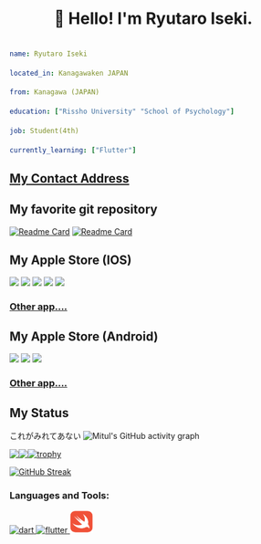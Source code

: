 <!-- 
<img src="https://user-images.githubusercontent.com/67954894/128601742-1faff007-af1e-4d07-86f0-26d3a41980d9.gif" width = 100%> 
//画質悪い
<img src="https://user-images.githubusercontent.com/67954894/130356158-dba1356f-c8b7-49f7-a18a-4f3b29e93995.gif" width = 100%> 

//ゴンとキルア
<img src="https://user-images.githubusercontent.com/67954894/130356198-7d11df70-f115-4dac-b15e-9f69eac5d529.gif" width = 100%> 

//キルア
<img src="https://user-images.githubusercontent.com/67954894/156856867-12a55704-9def-450c-900a-8b791ba072be.gif" width=100%>

//潔
<img src ="https://user-images.githubusercontent.com/67954894/158051578-693ddf91-7b86-4c87-93b0-67fe54410690.gif" width=100%>

なつ
<img src ="https://user-images.githubusercontent.com/67954894/167231620-cc8e9505-c02f-4537-a77c-215e18cce2ce.gif" width=100%>

なつ
<img src ="https://user-images.githubusercontent.com/67954894/167231675-881e68ac-666a-4d1a-a137-c02a58017523.gif" width=100%>

<img src ="https://user-images.githubusercontent.com/67954894/169719588-134412bd-d9bb-412d-9d5b-60874d305daa.gif" width=100%>

<img src ="https://user-images.githubusercontent.com/67954894/172028451-7795d536-d148-4d08-911e-ac0d8a9671bb.gif" width=100%>

<img src ="https://64.media.tumblr.com/23bb55993bdcbe16921147089ce87732/7c515511f9290396-b1/s500x750/3139a80dceccc105d2b576360b56f64455bf2ae8.gifv" width=100%>

-->







<h1 align="center">👋 Hello! I'm Ryutaro Iseki.</h1>


```yaml

name: Ryutaro Iseki

located_in: Kanagawaken JAPAN

from: Kanagawa (JAPAN)

education: ["Rissho University" "School of Psychology"]

job: Student(4th)

currently_learning: ["Flutter"]

```

## [My Contact Address](https://4me.bio/isekiryu)







##  My favorite git repository

[![Readme Card](https://github-readme-stats.vercel.app/api/pin/?username=iseruuuuu&repo=exchange_contact_app)](https://github.com/iseruuuuu/exchange_contact_app)
[![Readme Card](https://github-readme-stats.vercel.app/api/pin/?username=iseruuuuu&repo=money_calc_app)](https://github.com/iseruuuuu/money_calc_app)

## My Apple Store (IOS)

<a href="https://apps.apple.com/jp/app/exme/id1579227283"><img src="https://user-images.githubusercontent.com/67954894/127949523-4f2c85b4-6bff-432f-8b0d-bce72979df44.png" width = 18%></a>  <a href="https://apps.apple.com/jp/app/%E7%B5%A6%E6%96%99%E6%98%8E%E7%B4%B0/id1577905641"><img src="https://user-images.githubusercontent.com/67954894/127949526-18973b23-0845-4faf-91c4-8dc59bb54bd1.png" width = 18%></a>  <a href="https://apps.apple.com/jp/app/4-4%E3%81%BE%E3%82%8B%E3%81%B0%E3%81%A4/id1574027882"><img src="https://user-images.githubusercontent.com/67954894/127949529-2173b5af-5f66-4428-be78-f65aa0f9a39f.png" width = 18%></a>  <a href="https://apps.apple.com/jp/app/%E3%83%95%E3%83%AA%E3%83%83%E3%82%AF%E9%9B%BB%E5%8D%93/id1565719589"><img src="https://user-images.githubusercontent.com/67954894/127949535-2578b931-b853-42ff-95e9-7f470d1fbcf3.png" width = 18%></a>  <a href="https://apps.apple.com/jp/app/%E3%82%AD%E3%83%BC%E3%83%9C%E3%83%BC%E3%83%89%E3%83%95%E3%83%AA%E3%83%83%E3%82%AF%E9%9B%BB%E5%8D%93/id1568852472"><img src="https://user-images.githubusercontent.com/67954894/127949545-dff77094-3c2f-4e74-a424-3dba0c81abce.png" width = 18%></a>


<a href = "https://apps.apple.com/jp/developer/ryutaro-iseki/id1544199624#see-all/i-phone-apps"><h3>Other app....</h3></a>


## My Apple Store (Android)

<a href="https://play.google.com/store/apps/details?id=com.exchange_contact_app"><img src="https://user-images.githubusercontent.com/67954894/127949523-4f2c85b4-6bff-432f-8b0d-bce72979df44.png" width = 18%></a>  <a href="https://play.google.com/store/apps/details?id=com.money_calc_app"><img src="https://user-images.githubusercontent.com/67954894/127949526-18973b23-0845-4faf-91c4-8dc59bb54bd1.png" width = 18%></a>  <a href="https://play.google.com/store/apps/details?id=com.ryutaro.marubatu_app"><img src="https://user-images.githubusercontent.com/67954894/127949529-2173b5af-5f66-4428-be78-f65aa0f9a39f.png" width = 18%></a> 


<a href = "https://play.google.com/store/apps/developer?id=ryutaro+iseki"><h3>Other app....</h3></a>



##  My Status


これがみれてあない
 ![Mitul's GitHub activity graph](https://activity-graph.herokuapp.com/graph?username=iseruuuuu&theme=xcode)
 
 
 

<a href="https://github.com/iseruuuuu/github-readme-stats">
  <img align="left" src="https://github-readme-stats.vercel.app/api?username=iseruuuuu&count_private=true&show_icons=true"/>
</a>
<a href="https://github.com/iseruuuuu/github-readme-stats">
  <img align="left" src="https://github-readme-stats.vercel.app/api/top-langs/?username=iseruuuuu&layout=compact"/>
</a>

  
  

[![trophy](https://github-profile-trophy.vercel.app/?username=iseruuuuu&row=1)](https://github.com/iseruuuuu/github-profile-trophy)

[![GitHub Streak](http://github-readme-streak-stats.herokuapp.com?user=iseruuuuu&theme=dark&hide_border=true&currStreakNum=DD2727)](https://git.io/streak-stats)




  
  
  
  
<h3 align="left">Languages and Tools:</h3>
<p align="left"> <a href="https://dart.dev" target="_blank"> <img src="https://www.vectorlogo.zone/logos/dartlang/dartlang-icon.svg" alt="dart" width="40" height="40"/> </a> <a href="https://flutter.dev" target="_blank"> <img src="https://www.vectorlogo.zone/logos/flutterio/flutterio-icon.svg" alt="flutter" width="40" height="40"/> </a> <a href="https://developer.apple.com/swift/" target="_blank"> <img src="https://raw.githubusercontent.com/devicons/devicon/master/icons/swift/swift-original.svg" alt="swift" width="40" height="40"/> </a> </p>
 
  
  
  
  
  
  
  
 

  
  
  
  <!--
     
     - 🌱 I’m currently learning **Flutter**
- 💬 Ask me about **Flutter**
- 📫 How to reach me: [@isekiryu](https://twitter.com/isekiryu) on Twitter 
    
     <img src="https://github.com/<username>/<repository-name>/blob/<branch-name>/images/stat.svg" alt="Alternative Text"/>
Example: <img src="https://github.com/iseruuuuu/iseruuuuu/blob/main/images/stat.svg" alt="Avinal WakaTime Activity"/>
    
    
    https://github.com/anuraghazra/github-readme-stats
    ![](https://raw.githubusercontent.com/iseruuuuu/github-profile-summary-cards-example/master/profile-summary-card-output/vue/0-profile-details.svg)
      ![](https://raw.githubusercontent.com/vn7n24fzkq/github-profile-summary-cards-example/master/profile-summary-card-output/nord_bright/0-profile-details.svg)

[![Top Langs](https://github-readme-stats.vercel.app/api/top-langs/?username=iseruuuuu&layout=compact)](https://github.com/iseruuuuu/github-readme-stats).  
  
  <a href="https://github.com/iseruuuuu/github-readme-stats">
  <img align="left" src="https://github-readme-stats.vercel.app/api/top-langs/?username=iseruuuuu" />
</a>
  
  <p align="center">
  <a href="https://blog.athulcyriac.xyz">Blog</a> •
  <a href="https://twitter.com/athulcajay">Twitter</a>
</p>
  -->

  
